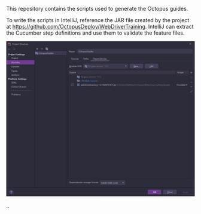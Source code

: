 This repository contains the scripts used to generate the Octopus guides.

To write the scripts in IntelliJ, reference the JAR file created by the project at https://github.com/OctopusDeploy/WebDriverTraining. 
IntelliJ can extract the Cucumber step definitions and use them to validate the feature files. 

![](intellij.png) 

..

